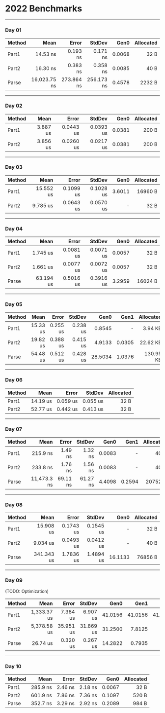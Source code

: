 # 2022 Benchmarks
---
### Day 01
| Method |         Mean |      Error |     StdDev |   Gen0 | Allocated |
|------- |-------------:|-----------:|-----------:|-------:|----------:|
|  Part1 |     14.53 ns |   0.193 ns |   0.171 ns | 0.0068 |      32 B |
|  Part2 |     16.30 ns |   0.383 ns |   0.358 ns | 0.0085 |      40 B |
|  Parse | 16,023.75 ns | 273.864 ns | 256.173 ns | 0.4578 |    2232 B |
---
### Day 02
| Method |     Mean |     Error |    StdDev |   Gen0 | Allocated |
|------- |---------:|----------:|----------:|-------:|----------:|
|  Part1 | 3.887 us | 0.0443 us | 0.0393 us | 0.0381 |     200 B |
|  Part2 | 3.856 us | 0.0260 us | 0.0217 us | 0.0381 |     200 B |
---
### Day 03
| Method |      Mean |     Error |    StdDev |   Gen0 | Allocated |
|------- |----------:|----------:|----------:|-------:|----------:|
|  Part1 | 15.552 us | 0.1099 us | 0.1028 us | 3.6011 |   16960 B |
|  Part2 |  9.785 us | 0.0643 us | 0.0570 us |      - |      32 B |
---
### Day 04
| Method |      Mean |     Error |    StdDev |   Gen0 | Allocated |
|------- |----------:|----------:|----------:|-------:|----------:|
|  Part1 |  1.745 us | 0.0081 us | 0.0071 us | 0.0057 |      32 B |
|  Part2 |  1.661 us | 0.0077 us | 0.0072 us | 0.0057 |      32 B |
|  Parse | 63.194 us | 0.5016 us | 0.3916 us | 3.2959 |   16024 B |
---
### Day 05
| Method |     Mean |    Error |   StdDev |    Gen0 |   Gen1 | Allocated |
|------- |---------:|---------:|---------:|--------:|-------:|----------:|
|  Part1 | 15.33 us | 0.255 us | 0.238 us |  0.8545 |      - |   3.94 KB |
|  Part2 | 19.82 us | 0.388 us | 0.415 us |  4.9133 | 0.0305 |  22.62 KB |
|  Parse | 54.48 us | 0.512 us | 0.428 us | 28.5034 | 1.0376 | 130.95 KB |
---
### Day 06
| Method |     Mean |    Error |   StdDev | Allocated |
|------- |---------:|---------:|---------:|----------:|
|  Part1 | 14.19 us | 0.059 us | 0.055 us |      32 B |
|  Part2 | 52.77 us | 0.442 us | 0.413 us |      32 B |
---
### Day 07
| Method |        Mean |    Error |   StdDev |   Gen0 |   Gen1 | Allocated |
|------- |------------:|---------:|---------:|-------:|-------:|----------:|
|  Part1 |    215.9 ns |  1.49 ns |  1.32 ns | 0.0083 |      - |      40 B |
|  Part2 |    233.8 ns |  1.76 ns |  1.56 ns | 0.0083 |      - |      40 B |
|  Parse | 11,473.3 ns | 69.11 ns | 61.27 ns | 4.4098 | 0.2594 |   20752 B |
---
### Day 08
| Method |       Mean |     Error |    StdDev |    Gen0 | Allocated |
|------- |-----------:|----------:|----------:|--------:|----------:|
|  Part1 |  15.908 us | 0.1743 us | 0.1545 us |       - |      32 B |
|  Part2 |   9.034 us | 0.0493 us | 0.0412 us |       - |      40 B |
|  Parse | 341.343 us | 1.7836 us | 1.4894 us | 16.1133 |   76856 B |
---
### Day 09 
(TODO: Optimization)

| Method |        Mean |     Error |    StdDev |    Gen0 |    Gen1 |    Gen2 | Allocated |
|------- |------------:|----------:|----------:|--------:|--------:|--------:|----------:|
|  Part1 | 1,333.37 us |  7.384 us |  6.907 us | 41.0156 | 41.0156 | 41.0156 | 315.11 KB |
|  Part2 | 5,378.58 us | 35.951 us | 31.869 us | 31.2500 |  7.8125 |       - | 150.71 KB |
|  Parse |    26.74 us |  0.320 us |  0.267 us | 14.2822 |  0.7935 |       - |  65.67 KB |
---
### Day 10
| Method |     Mean |   Error |  StdDev |   Gen0 | Allocated |
|------- |---------:|--------:|--------:|-------:|----------:|
|  Part1 | 285.9 ns | 2.46 ns | 2.18 ns | 0.0067 |      32 B |
|  Part2 | 601.9 ns | 7.86 ns | 7.36 ns | 0.1097 |     520 B |
|  Parse | 352.7 ns | 3.29 ns | 2.92 ns | 0.2089 |     984 B |

